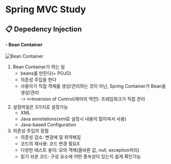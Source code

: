 Spring MVC Study</br>
=============

## 📋 Depedency Injection
<h4>- Bean Container</h4>

![Bean Container](https://user-images.githubusercontent.com/76934280/148174944-e289c948-3d87-4851-867e-f7e765403dc6.PNG)
1. Bean Container가 하는 일
   - beans를 만든다(= POJO)
   - 의존성 주입을 한다
   - 사용자가 직접 객체를 생성/관리하는 것이 아닌, Spring Container가 Bean을 생성/관리</br>
     -> ✏️Inversion of Control(제어의 역전): 프레임워크가 직접 관리
2. 설정파일은 3가지로 설정가능
   - XML
   - Java annotations(xml로 설정시 내용이 많아져서 사용)
   - Java-based Configuration
3. 의존성 주입의 장점
   - 의존성 감소: 변경에 덜 취약해짐
   - 코드의 재사용: 코드 변경 필요X
   - 다양한 테스트 용이: 모의 객체(올바른 값, null, exception처리)
   - 읽기 쉬운 코드: 구성 요소에 어떤 종속성이 있는지 쉽게 확인가능 
